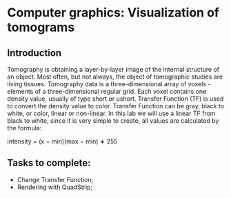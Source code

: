 # Computer graphics: Visualization of tomograms

## Introduction

Tomography is obtaining a layer-by-layer image of the internal structure of an object.
Most often, but not always, the object of tomographic studies are living tissues.
Tomography data is a three-dimensional array of voxels - elements of a three-dimensional regular grid. 
Each voxel contains one density value, usually of type short or ushort.
Transfer Function (TF) is used to convert the density value to color. 
Transfer Function can be gray, black to white, or color, linear or non-linear.
In this lab we will use a linear TF from black to white, since it is very simple to create, all values are calculated by the formula:

intensity = (x − min)\(max − min) ∗ 255

## Tasks to complete:

- Change Transfer Function;
- Rendering with QuadStrip;
